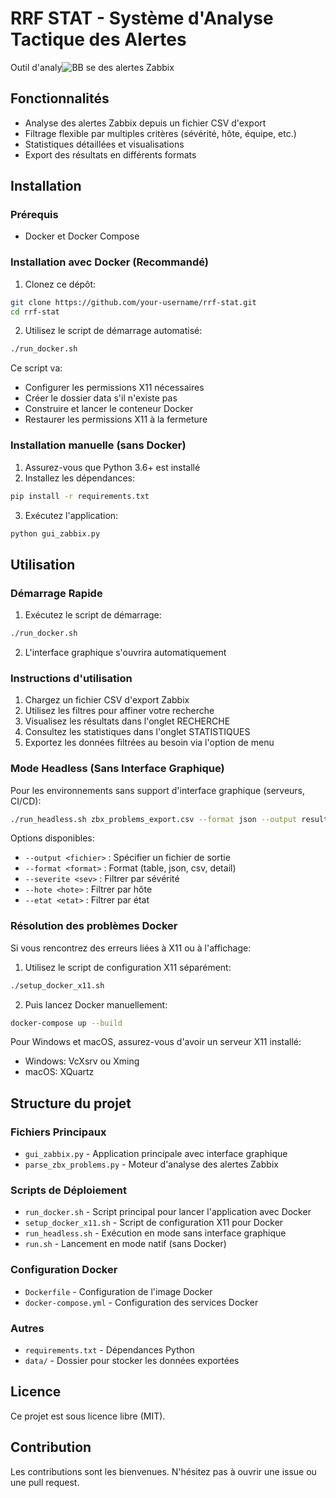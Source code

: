 # RRF STAT - Système d'Analyse Tactique des Alertes

Outil d'analy![BB](https://github.com/user-attachments/assets/82e2bc3a-5ae5-4219-ad24-1e630dda5e12)
se des alertes Zabbix 





## Fonctionnalités

- Analyse des alertes Zabbix depuis un fichier CSV d'export
- Filtrage flexible par multiples critères (sévérité, hôte, équipe, etc.)
- Statistiques détaillées et visualisations
- Export des résultats en différents formats

## Installation

### Prérequis

- Docker et Docker Compose

### Installation avec Docker (Recommandé)

1. Clonez ce dépôt:
```bash
git clone https://github.com/your-username/rrf-stat.git
cd rrf-stat
```

2. Utilisez le script de démarrage automatisé:
```bash
./run_docker.sh
```

Ce script va:
- Configurer les permissions X11 nécessaires
- Créer le dossier data s'il n'existe pas
- Construire et lancer le conteneur Docker
- Restaurer les permissions X11 à la fermeture

### Installation manuelle (sans Docker)

1. Assurez-vous que Python 3.6+ est installé
2. Installez les dépendances:
```bash
pip install -r requirements.txt
```
3. Exécutez l'application:
```bash
python gui_zabbix.py
```

## Utilisation

### Démarrage Rapide

1. Exécutez le script de démarrage:
```bash
./run_docker.sh
```

2. L'interface graphique s'ouvrira automatiquement

### Instructions d'utilisation

1. Chargez un fichier CSV d'export Zabbix
2. Utilisez les filtres pour affiner votre recherche
3. Visualisez les résultats dans l'onglet RECHERCHE
4. Consultez les statistiques dans l'onglet STATISTIQUES
5. Exportez les données filtrées au besoin via l'option de menu

### Mode Headless (Sans Interface Graphique)

Pour les environnements sans support d'interface graphique (serveurs, CI/CD):

```bash
./run_headless.sh zbx_problems_export.csv --format json --output resultat.json
```

Options disponibles:
- `--output <fichier>` : Spécifier un fichier de sortie
- `--format <format>` : Format (table, json, csv, detail)
- `--severite <sev>` : Filtrer par sévérité
- `--hote <hote>` : Filtrer par hôte
- `--etat <etat>` : Filtrer par état

### Résolution des problèmes Docker

Si vous rencontrez des erreurs liées à X11 ou à l'affichage:

1. Utilisez le script de configuration X11 séparément:
```bash
./setup_docker_x11.sh
```

2. Puis lancez Docker manuellement:
```bash
docker-compose up --build
```

Pour Windows et macOS, assurez-vous d'avoir un serveur X11 installé:
- Windows: VcXsrv ou Xming
- macOS: XQuartz

## Structure du projet

### Fichiers Principaux
- `gui_zabbix.py` - Application principale avec interface graphique
- `parse_zbx_problems.py` - Moteur d'analyse des alertes Zabbix

### Scripts de Déploiement
- `run_docker.sh` - Script principal pour lancer l'application avec Docker
- `setup_docker_x11.sh` - Script de configuration X11 pour Docker
- `run_headless.sh` - Exécution en mode sans interface graphique
- `run.sh` - Lancement en mode natif (sans Docker)

### Configuration Docker
- `Dockerfile` - Configuration de l'image Docker
- `docker-compose.yml` - Configuration des services Docker

### Autres
- `requirements.txt` - Dépendances Python
- `data/` - Dossier pour stocker les données exportées


## Licence

Ce projet est sous licence libre (MIT).

## Contribution

Les contributions sont les bienvenues. N'hésitez pas à ouvrir une issue ou une pull request.
